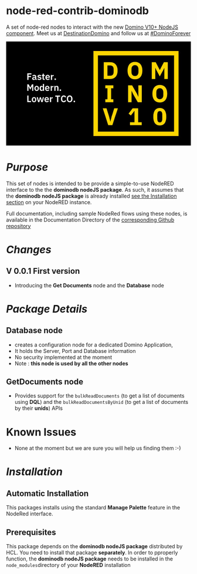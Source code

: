 node-red-contrib-dominodb
=========================

A set of node-red nodes to interact with the new [Domino V10+ NodeJS component](https://www.ibm.com/blogs/collaboration-solutions/2018/10/08/everything-need-know-domino-v10-node-js/).
Meet us at [DestinationDomino](ibm.com/destinationdomino) and follow us at [#DominoForever](https://twitter.com/hashtag/dominoforever)

![Domino10](help/dominoV10-big.jpg)

# *Purpose*
This set of nodes is intended to be provide a simple-to-use NodeRED interface to the the **dominodb nodeJS package**.
As such, it assumes that the  **dominodb nodeJS package** is already installed [see the Installation section](#Installation) on your NodeRED instance. 

Full documentation, including sample NodeRed flows using these nodes, is available in the Documentation Directory of the [corresponding Github repository](https://github.com/stefanopog/node-red-contrib-dominodb/tree/master/docs)

# *Changes*
## V 0.0.1 First version
* Introducing the **Get Documents** node and the **Database** node

# *Package Details*
## Database node
  * creates a configuration node for a dedicated Domino Application, 
  * It holds the Server, Port and Database information
  * No security implemented at the moment
  * Note : **this node is used by all the other nodes**

## GetDocuments node
  * Provides support for the `bulkReadDocuments` (to get a list of documents using **DQL**) and the `bulkReadDocumentsByUnid` (to get a list of documents by their **unids**) APIs 
 

   
# Known Issues
* None at the moment but we are sure you will help us finding them :-) 
  
# *Installation*

## Automatic Installation
This packages installs using the standard **Manage Palette** feature in the NodeRed interface.

## Prerequisites
This package depends on the **dominodb nodeJS package** distributed by HCL. You need to install that package **separately**.
In order to pproperly function, the  **dominodb nodeJS package** needs to be installed in the `node_modules`directory of your **NodeRED** installation

